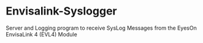 # Envisalink-Syslogger
Server and Logging program to receive SysLog Messages from the EyesOn EnvisaLink 4 (EVL4) Module
